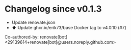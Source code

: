 # Changelog since v0.1.3
- Update renovate.json 
- ⬆️ Update ghcr.io/erik73/base Docker tag to v4.0.10 (#7)

Co-authored-by: renovate[bot] <29139614+renovate[bot]@users.noreply.github.com> 
